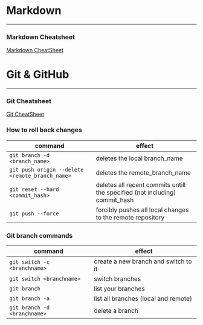 # Markdown
---
### Markdown Cheatsheet

[Markdown CheatSheet](https://github.com/adam-p/markdown-here/wiki/Markdown-Cheatsheet)


# Git & GitHub
---
### Git Cheatsheet
[Git CheatSheet](https://training.github.com/downloads/github-git-cheat-sheet/)

### How to roll back changes
 command | effect 
 --- | ---
 `git branch -d <branch_name>` | deletes the local branch_name
 `git push origin --delete <remote_branch_name>` | deletes the remote_branch_name
 `git reset --hard <commit_hash>` | deletes all recent commits untill the specified (not including) commit_hash
 `git push --force` | forcibly pushes all local changes to the remote repository

### Git branch commands

| command                      | effect                               |
| ---------------------------- | ------------------------------------ |
| `git switch -c <branchname>` | create a new branch and switch to it |
| `git switch <branchname>`    | switch branches                      |
| `git branch`                 | list your branches                   |
| `git branch -a`              | list all branches (local and remote) |
| `git branch -d <branchname>` | delete a branch                      |

